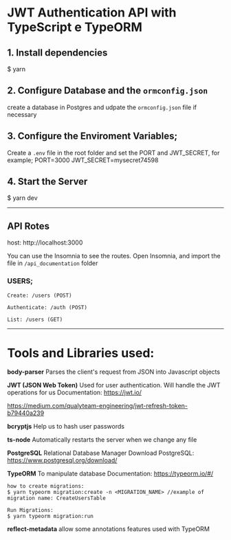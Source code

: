 # JWT Authentication API with TypeScript e TypeORM

## 1. Install dependencies
$ yarn

## 2. Configure Database and the `ormconfig.json`
create a database in Postgres and udpate the `ormconfig.json` file if necessary

## 3. Configure the Enviroment Variables;
Create a `.env` file in the root folder and set the PORT and JWT_SECRET, for example;
    PORT=3000
    JWT_SECRET=mysecret74598

## 4. Start the Server
$ yarn dev

-----------------
## API Rotes
host: http://localhost:3000

You can use the Insomnia to see the routes.
Open Insomnia, and import the file in `/api_documentation` folder

### USERS;
    Create: /users (POST)

    Authenticate: /auth (POST)

    List: /users (GET)


------------------
# Tools and Libraries used:

**body-parser**
Parses the client's request from JSON into Javascript objects

**JWT (JSON Web Token)**
Used for user authentication. Will handle the JWT operations for us
Documentation: https://jwt.io/

https://medium.com/qualyteam-engineering/jwt-refresh-token-b79440a239


**bcryptjs**
Help us to hash user passwords

**ts-node**
Automatically restarts the server when we change any file

**PostgreSQL**
Relational Database Manager
Download PostgreSQL: https://www.postgresql.org/download/

**TypeORM**
To manipulate database
Documentation: https://typeorm.io/#/

    how to create migrations:
    $ yarn typeorm migration:create -n <MIGRATION_NAME> //example of migration name: CreateUsersTable

    Run Migrations:
    $ yarn typeorm migration:run

**reflect-metadata**
allow some annotations features used with TypeORM